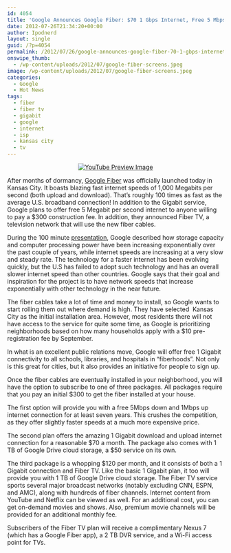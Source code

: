 ```yaml
---
id: 4054
title: 'Google Announces Google Fiber: $70 1 Gbps Internet, Free 5 Mbps Internet'
date: 2012-07-26T21:34:20+00:00
author: Ipodnerd
layout: single
guid: /?p=4054
permalink: /2012/07/26/google-announces-google-fiber-70-1-gbps-internet-free-5-mbps-internet/
onswipe_thumb:
  - /wp-content/uploads/2012/07/google-fiber-screens.jpeg
image: /wp-content/uploads/2012/07/google-fiber-screens.jpeg
categories:
  - Google
  - Hot News
tags:
  - fiber
  - fiber tv
  - gigabit
  - google
  - internet
  - isp
  - kansas city
  - tv
---
```

<p style="text-align: center;">
  <span class="vvqbox vvqyoutube" style="width:585px;height:330px;"><span id="vvq-4054-youtube-1"><a href="http://www.youtube.com/watch?v=A9v11qJTG8o"><img src="http://img.youtube.com/vi/A9v11qJTG8o/0.jpg" alt="YouTube Preview Image" /></a></span></span>
</p>

After months of dormancy, <a href="http://fiber.google.com/about/" target="_blank">Google Fiber</a> was officially launched today in Kansas City. It boasts blazing fast internet speeds of 1,000 Megabits per second (both upload and download). That&#8217;s roughly 100 times as fast as the average U.S. broadband connection! In addition to the Gigabit service, Google plans to offer free 5 Megabit per second internet to anyone willing to pay a $300 construction fee. In addition, they announced Fiber TV, a television network that will use the new fiber cables.

During the 100 minute <a href="https://www.youtube.com/watch?v=6uZVqPuq81c" target="_blank">presentation</a>, Google described how storage capacity and computer processing power have been increasing exponentially over the past couple of years, while internet speeds are increasing at a very slow and steady rate. The technology for a faster internet has been evolving quickly, but the U.S has failed to adopt such technology and has an overall slower internet speed than other countries. Google says that their goal and inspiration for the project is to have network speeds that increase exponentially with other technology in the near future.

The fiber cables take a lot of time and money to install, so Google wants to start rolling them out where demand is high. They have selected  Kansas City as the initial installation area. However, most residents there will not have access to the service for quite some time, as Google is prioritizing neighborhoods based on how many households apply with a $10 pre-registration fee by September.

In what is an excellent public relations move, Google will offer free 1 Gigabit connectivity to all schools, libraries, and hospitals in &#8220;fiberhoods&#8221;. Not only is this great for cities, but it also provides an initiative for people to sign up.

Once the fiber cables are eventually installed in your neighborhood, you will have the option to subscribe to one of three packages. All packages require that you pay an initial $300 to get the fiber installed at your house.

The first option will provide you with a free 5Mbps down and 1Mbps up internet connection for at least seven years. This crushes the competition, as they offer slightly faster speeds at a much more expensive price.

The second plan offers the amazing 1 Gigabit download and upload internet connection for a reasonable $70 a month. The package also comes with 1 TB of Google Drive cloud storage, a $50 service on its own.

The third package is a whopping $120 per month, and it consists of both a 1 Gigabit connection and Fiber TV. Like the basic 1 Gigabit plan, it too will provide you with 1 TB of Google Drive cloud storage. The Fiber TV service sports several major broadcast networks (notably excluding CNN, ESPN, and AMC), along with hundreds of fiber channels. Internet content from YouTube and Netflix can be viewed as well. For an additional cost, you can get on-demand movies and shows. Also, premium movie channels will be provided for an additional monthly fee.

Subscribers of the Fiber TV plan will receive a complimentary Nexus 7 (which has a Google Fiber app), a 2 TB DVR service, and a Wi-Fi access point for TVs.
